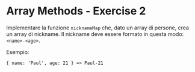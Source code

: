 # Array Methods - Exercise 2
Implementare la funzione `nicknameMap` che, dato un array di persone, crea un array di nickname. Il nickname deve essere formato in questa modo: `<name>-<age>`.

Esempio:
```
{ name: 'Paul', age: 21 } => Paul-21
```
